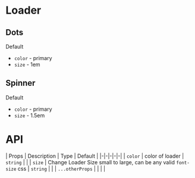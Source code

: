# Loader

## Dots

Default
- `color` - primary
- `size` - 1em

## Spinner

Default
- `color` - primary
- `size` - 1.5em
# API
| Props | Description | Type | Default |
|-|-|-|-|-|
| `color` | color of loader | `string` | |
| `size` | Change Loader Size small to large, can be any valid `font-size` css | `string` | |
| `...otherProps` | | | |
